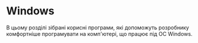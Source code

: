 # Windows

В цьому розділі зібрані корисні програми, які допоможуть розробнику комфортніше програмувати на комп'ютері, що працює під ОС Windows.
